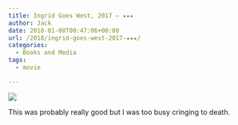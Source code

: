 ```yaml
---
title: Ingrid Goes West, 2017 – ★★★
author: Jack
date: 2018-01-08T00:47:06+00:00
url: /2018/ingrid-goes-west-2017-★★★/
categories:
  - Books and Media
tags:
  - movie

---
```

![][1]

This was probably really good but I was too busy cringing to death.

 [1]: https://a.ltrbxd.com/resized/sm/upload/te/ll/jj/tm/3LEyW11onDltXHo0L1X23j9Nnvg-0-150-0-225-crop.jpg?k=65cd359957